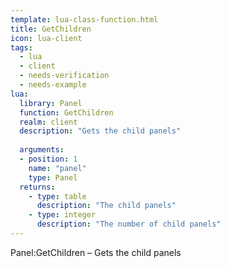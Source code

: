 ```yaml
---
template: lua-class-function.html
title: GetChildren
icon: lua-client
tags:
  - lua
  - client
  - needs-verification
  - needs-example
lua:
  library: Panel
  function: GetChildren
  realm: client
  description: "Gets the child panels"
  
  arguments:
  - position: 1
    name: "panel"
    type: Panel
  returns:
    - type: table
      description: "The child panels"
    - type: integer
      description: "The number of child panels"
---
```


<div class="lua__search__keywords">
Panel:GetChildren &#x2013; Gets the child panels
</div>
